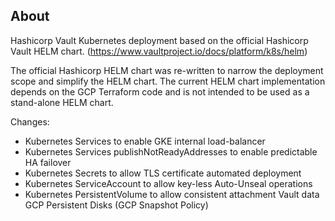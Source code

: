 <!-- @format -->

## About

Hashicorp Vault Kubernetes deployment based on the official Hashicorp Vault HELM chart. (https://www.vaultproject.io/docs/platform/k8s/helm)

The official Hashicorp HELM chart was re-written to narrow the deployment scope and simplify the HELM chart. The current HELM chart implementation depends on the GCP Terraform code and is not intended to be used as a stand-alone HELM chart.

Changes:

- Kubernetes Services to enable GKE internal load-balancer
- Kubernetes Services publishNotReadyAddresses to enable predictable HA failover
- Kubernetes Secrets to allow TLS certificate automated deployment
- Kubernetes ServiceAccount to allow key-less Auto-Unseal operations
- Kubernetes PersistentVolume to allow consistent attachment Vault data GCP Persistent Disks (GCP Snapshot Policy)
